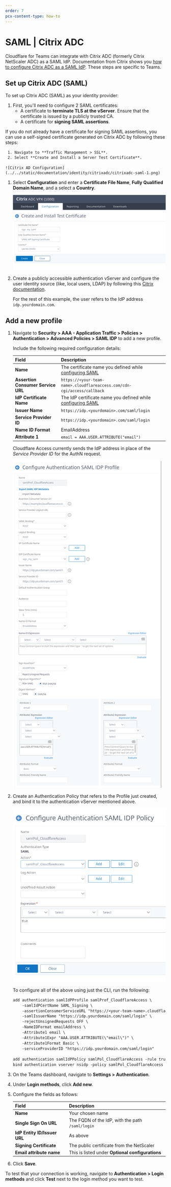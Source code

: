 ```yaml
---
order: 7
pcx-content-type: how-to
---
```


# SAML | Citrix ADC

Cloudflare for Teams can integrate with Citrix ADC (formerly Citrix NetScaler ADC) as a SAML IdP. Documentation from Citrix shows you [how to configure Citrix ADC as a SAML IdP](https://docs.citrix.com/en-us/citrix-adc/12-1/aaa-tm/saml-authentication/citrix-adc-saml-idp.html). These steps are specific to Teams.

## Set up Citrix ADC (SAML)

To set up Citrix ADC (SAML) as your identity provider:

1. First, you'll need to configure 2 SAML certificates:
   - A certificate to **terminate TLS at the vServer**. Ensure that the certificate is issued by a publicly trusted CA.
   - A certificate for **signing SAML assertions**.

If you do not already have a certificate for signing SAML assertions, you can use a self-signed certificate generated on Citrix ADC by following these steps:

     1. Navigate to **Traffic Management > SSL**.
     2. Select **Create and Install a Server Test Certificate**.

    ![Citrix AD Configuration](../../static/documentation/identity/citrixadc/citrixadc-saml-1.png)

1. Select **Configuration** and enter a **Certificate File Name**, **Fully Qualified Domain Name**, and a select a **Country**.

   ![Citrix AD Create and Install Test Certificate](../../static/documentation/identity/citrixadc/citrixadc-saml-2.png)

1. Create a publicly accessible authentication vServer and configure the user identity source (like, local users, LDAP) by following this [Citrix documentation](https://docs.citrix.com/en-us/citrix-adc/12-1/aaa-tm/authentication-virtual-server/ns-aaa-setup-auth-vserver-tsk.html).

   For the rest of this example, the user refers to the IdP address `idp.yourdomain.com`.

## Add a new profile

1. Navigate to **Security > AAA - Application Traffic > Policies > Authentication > Advanced Policies > SAML IDP** to add a new profile.

   Include the following required configuration details:

   | Field                              | Description                                                                    |
   | ---------------------------------- | ------------------------------------------------------------------------------ |
   | **Name**                           | The certificate name you defined while [configuring SAML](#configure-saml)     |
   | **Assertion Consumer Service URL** | `https://<your-team-name>.cloudflareaccess.com/cdn-cgi/access/callback`        |
   | **IdP Certificate Name**           | The IdP certificate name you defined while [configuring SAML](#configure-saml) |
   | **Issuer Name**                    | `https://idp.<yourdomain>.com/saml/login`                                      |
   | **Service Provider ID**            | `https://idp.<yourdomain>.com/saml/login`                                      |
   | **Name ID Format**                 | EmailAddress                                                                   |
   | **Attribute 1**                    | `email = AAA.USER.ATTRIBUTE("email")`                                          |

   Cloudflare Access currently sends the IdP address in place of the _Service Provider ID_ for the AuthN request.

   ![Citrix AD Configure Authentication SAML IDP Profile](../../static/documentation/identity/citrixadc/citrixadc-saml-3.png)

1. Create an Authentication Policy that refers to the Profile just created, and bind it to the authentication vServer mentioned above.

   ![Citrix AD Configure Authentication SAML IDP Policy](../../static/documentation/identity/citrixadc/citrixadc-saml-4.png)

   To configure all of the above using just the CLI, run the following:

   ```txt
   add authentication samlIdPProfile samlProf_CloudflareAccess \
       -samlIdPCertName SAML_Signing \
       -assertionConsumerServiceURL "https://<your-team-name>.cloudflareaccess.com/cdn-cgi/access/callback" \
       -samlIssuerName "https://idp.yourdomain.com/saml/login" \
       -rejectUnsignedRequests OFF \
       -NameIDFormat emailAddress \
       -Attribute1 email \
       -Attribute1Expr "AAA.USER.ATTRIBUTE(\"email\")" \
       -Attribute1Format Basic \
       -serviceProviderID "https://idp.yourdomain.com/saml/login"

   add authentication samlIdPPolicy samlPol_CloudflareAccess -rule true -action samlProf_CloudflareAccess
   bind authentication vserver nsidp -policy samlPol_CloudflareAccess

   ```

1. On the Teams dashboard, navigate to **Settings > Authentication**.
1. Under **Login methods**, click **Add new**.

1. Configure the fields as follows:

   | Field                        | Description                                      |
   | ---------------------------- | ------------------------------------------------ |
   | **Name**                     | Your chosen name                                 |
   | **Single Sign On URL**       | The FQDN of the IdP, with the path `/saml/login` |
   | **IdP Entity ID/Issuer URL** | As above                                         |
   | **Signing Certificate**      | The public certificate from the NetScaler        |
   | **Email attribute name**     | This is listed under **Optional configurations** |

1. Click **Save**.

To test that your connection is working, navigate to **Authentication > Login methods** and click **Test** next to the login method you want to test.
